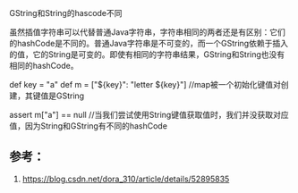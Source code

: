 
GString和String的hascode不同

虽然插值字符串可以代替普通Java字符串，字符串相同的两者还是有区别：它们的hashCode是不同的。普通Java字符串是不可变的，而一个GString依赖于插入的值，它的String是可变的。即使有相同的字符串结果，GString和String也没有相同的hashCode。

def key = "a"
def m = ["${key}": "letter ${key}"]  //map被一个初始化键值对创建，其键值是GString

assert m["a"] == null   //当我们尝试使用String键值获取值时，我们并没获取对应值，因为String和GString有不同的hashCode


## 参考：

1. https://blog.csdn.net/dora_310/article/details/52895835

